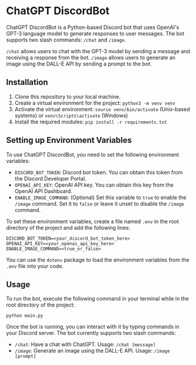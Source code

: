 # ChatGPT DiscordBot

ChatGPT DiscordBot is a Python-based Discord bot that uses OpenAI's GPT-3 language model to generate responses to user messages. The bot supports two slash commands: `/chat` and `/image`.

`/chat` allows users to chat with the GPT-3 model by sending a message and receiving a response from the bot. `/image` allows users to generate an image using the DALL-E API by sending a prompt to the bot.

## Installation

1. Clone this repository to your local machine.
2. Create a virtual environment for the project: `python3 -m venv venv`
3. Activate the virtual environment: `source venv/bin/activate` (Unix-based systems) or `venv\Scripts\activate` (Windows)
4. Install the required modules: `pip install -r requirements.txt`

## Setting up Environment Variables

To use ChatGPT DiscordBot, you need to set the following environment variables:

- `DISCORD_BOT_TOKEN`: Discord bot token. You can obtain this token from the Discord Developer Portal.
- `OPENAI_API_KEY`: OpenAI API key. You can obtain this key from the OpenAI API Dashboard.
- `ENABLE_IMAGE_COMMAND`: (Optional) Set this variable to `true` to enable the `/image` command. Set it to `false` or leave it unset to disable the `/image` command.

To set these environment variables, create a file named `.env` in the root directory of the project and add the following lines:

````
DISCORD_BOT_TOKEN=<your_discord_bot_token_here>
OPENAI_API_KEY=<your_openai_api_key_here>
ENABLE_IMAGE_COMMAND=<true_or_false>
````

You can use the `dotenv` package to load the environment variables from the `.env` file into your code.

## Usage

To run the bot, execute the following command in your terminal while in the root directory of the project:

````
python main.py
````


Once the bot is running, you can interact with it by typing commands in your Discord server. The bot currently supports two slash commands:

- `/chat`: Have a chat with ChatGPT. Usage: `/chat [message]`
- `/image`: Generate an image using the DALL-E API. Usage: `/image [prompt]`

